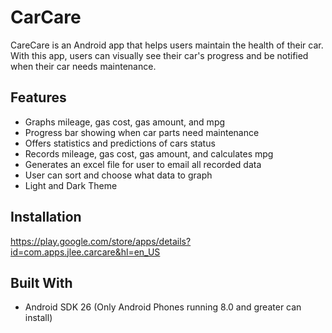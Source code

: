 # CarCare
CareCare is an Android app that helps users maintain the health of their car. With this app, users can visually see their car's progress and be notified when their car needs maintenance.

## Features
* Graphs mileage, gas cost, gas amount, and mpg
* Progress bar showing when car parts need maintenance
* Offers statistics and predictions of cars status
* Records mileage, gas cost, gas amount, and calculates mpg
* Generates an excel file for user to email all recorded data 
* User can sort and choose what data to graph
* Light and Dark Theme

## Installation
https://play.google.com/store/apps/details?id=com.apps.jlee.carcare&hl=en_US

## Built With
* Android SDK 26 (Only Android Phones running 8.0 and greater can install)
